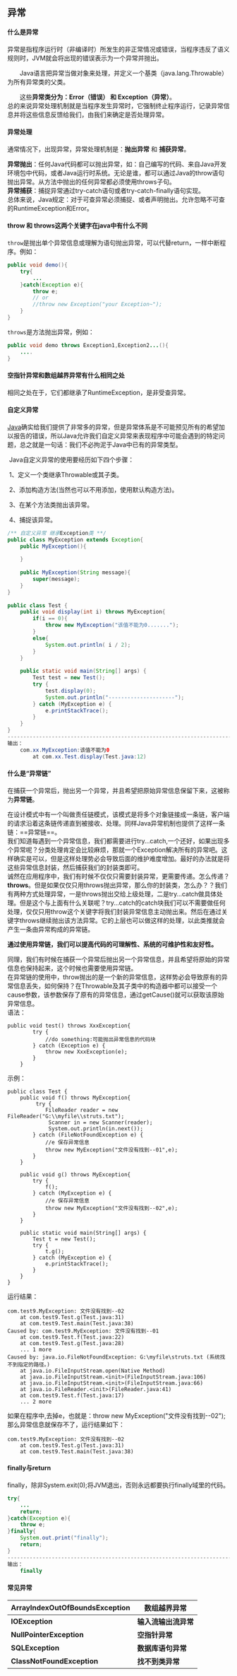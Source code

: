 ## 异常

#### 什么是异常

异常是指程序运行时（非编译时）所发生的非正常情况或错误，当程序违反了语义规则时，JVM就会将出现的错误表示为一个异常并抛出。

　　Java语言把异常当做对象来处理，并定义一个基类（java.lang.Throwable）为所有异常类的父类。

　　这些**异常类分为：Error（错误） 和 Exception（异常）**。  
总的来说异常处理机制就是当程序发生异常时，它强制终止程序运行，记录异常信息并将这些信息反馈给我们，由我们来确定是否处理异常。

#### 异常处理

通常情况下，出现异常，异常处理机制是：**抛出异常** 和 **捕获异常**。

**异常抛出**：任何Java代码都可以抛出异常，如：自己编写的代码、来自Java开发环境包中代码，或者Java运行时系统。无论是谁，都可以通过Java的throw语句抛出异常。从方法中抛出的任何异常都必须使用throws子句。  
**异常捕获**：捕捉异常通过try-catch语句或者try-catch-finally语句实现。  
总体来说，Java规定：对于可查异常必须捕捉、或者声明抛出。允许忽略不可查的RuntimeException和Error。

#### throw 和 throws这两个关键字在java中有什么不同

`throw`是抛出单个异常信息或理解为语句抛出异常，可以代替return，一样中断程序。例如：  

```java
public void demo(){
    try{
        ...
    }catch(Exception e){
        throw e;
       	// or
        //throw new Exception("your Exception~");
    }
}
```

`throws`是方法抛出异常，例如：

```java
public void demo throws Exception1,Exception2...(){
    ....
}
```

#### 空指针异常和数组越界异常有什么相同之处

相同之处在于，它们都继承了RuntimeException，是非受查异常。

#### 自定义异常

 [Java](http://lib.csdn.net/base/java)确实给我们提供了非常多的异常，但是异常体系是不可能预见所有的希望加以报告的错误，所以Java允许我们自定义异常来表现程序中可能会遇到的特定问题，总之就是一句话：我们不必拘泥于Java中已有的异常类型。

​    Java自定义异常的使用要经历如下四个步骤：

​    1、定义一个类继承Throwable或其子类。

​    2、添加构造方法(当然也可以不用添加，使用默认构造方法)。

​    3、在某个方法类抛出该异常。

​    4、捕捉该异常。 

```java
/** 自定义异常 继承Exception类 **/  
public class MyException extends Exception{  
    public MyException(){  
          
    }  
      
    public MyException(String message){  
        super(message);  
    }  
}  
  
public class Test {  
    public void display(int i) throws MyException{  
        if(i == 0){  
            throw new MyException("该值不能为0.......");  
        }  
        else{  
            System.out.println( i / 2);  
        }  
    }  
      
    public static void main(String[] args) {  
        Test test = new Test();  
        try {  
            test.display(0);  
            System.out.println("---------------------");  
        } catch (MyException e) {  
            e.printStackTrace();  
        }  
    }  
} 
------------------------------------------------------------------------------------
输出：
    com.xx.MyException:该值不能为0
        at com.xx.Test.display(Test.java:12)
```

####  什么是“异常链”

在捕获一个异常后，抛出另一个异常，并且希望把原始异常信息保留下来，这被称为**异常链**。

在设计模式中有一个叫做责任链模式，该模式是将多个对象链接成一条链，客户端的请求沿着这条链传递直到被接收、处理。同样Java异常机制也提供了这样一条链：==异常链==。  
我们知道每遇到一个异常信息，我们都需要进行try…catch,一个还好，如果出现多个异常呢？分类处理肯定会比较麻烦，那就一个Exception解决所有的异常吧。这样确实是可以，但是这样处理势必会导致后面的维护难度增加。最好的办法就是将这些异常信息封装，然后捕获我们的封装类即可。  
诚然在应用程序中，我们有时候不仅仅只需要封装异常，更需要传递。怎么传递？**throws**。但是如果仅仅只用throws抛出异常，那么你的封装类，怎么办？？我们有两种方式处理异常，一是throws抛出交给上级处理，二是try…catch做具体处理。但是这个与上面有什么关联呢？try…catch的catch块我们可以不需要做任何处理，仅仅只用throw这个关键字将我们封装异常信息主动抛出来。然后在通过关键字throws继续抛出该方法异常。它的上层也可以做这样的处理，以此类推就会产生一条由异常构成的异常链。

**通过使用异常链，我们可以提高代码的可理解性、系统的可维护性和友好性。**

同理，我们有时候在捕获一个异常后抛出另一个异常信息，并且希望将原始的异常信息也保持起来，这个时候也需要使用异常链。  
在异常链的使用中，throw抛出的是一个新的异常信息，这样势必会导致原有的异常信息丢失，如何保持？在Throwable及其子类中的构造器中都可以接受一个cause参数，该参数保存了原有的异常信息，通过getCause()就可以获取该原始异常信息。  
 语法：

```
public void test() throws XxxException{  
        try {  
            //do something:可能抛出异常信息的代码块  
        } catch (Exception e) {  
            throw new XxxException(e);  
        }  
    }  
```

示例：

```
public class Test {  
    public void f() throws MyException{  
         try {  
            FileReader reader = new FileReader("G:\\myfile\\struts.txt");    
             Scanner in = new Scanner(reader);    
             System.out.println(in.next());  
        } catch (FileNotFoundException e) {  
            //e 保存异常信息  
            throw new MyException("文件没有找到--01",e);  
        }    
    }  
      
    public void g() throws MyException{  
        try {  
            f();  
        } catch (MyException e) {  
            //e 保存异常信息  
            throw new MyException("文件没有找到--02",e);  
        }  
    }  
      
    public static void main(String[] args) {  
        Test t = new Test();  
        try {  
            t.g();  
        } catch (MyException e) {  
            e.printStackTrace();  
        }  
    }  
}  
```

 运行结果：

```
com.test9.MyException: 文件没有找到--02  
    at com.test9.Test.g(Test.java:31)  
    at com.test9.Test.main(Test.java:38)  
Caused by: com.test9.MyException: 文件没有找到--01  
    at com.test9.Test.f(Test.java:22)  
    at com.test9.Test.g(Test.java:28)  
    ... 1 more  
Caused by: java.io.FileNotFoundException: G:\myfile\struts.txt (系统找不到指定的路径。)  
    at java.io.FileInputStream.open(Native Method)  
    at java.io.FileInputStream.<init>(FileInputStream.java:106)  
    at java.io.FileInputStream.<init>(FileInputStream.java:66)  
    at java.io.FileReader.<init>(FileReader.java:41)  
    at com.test9.Test.f(Test.java:17)  
    ... 2 more  
```

如果在程序中,去掉e，也就是：throw new MyException("文件没有找到--02");  
那么异常信息就保存不了，运行结果如下：

```
com.test9.MyException: 文件没有找到--02  
    at com.test9.Test.g(Test.java:31)  
    at com.test9.Test.main(Test.java:38)  
```

####  finally与return

finally，除非System.exit(0);将JVM退出，否则永远都要执行finally域里的代码。  

```java
try{
    ...
    return;
}catch(Exception e){
    throw e;
}finally{
    System.out.print("finally");
    return;
}
-------------------------------------------------------------------------------------
输出：
    finally
```

#### 常见异常

| **ArrayIndexOutOfBoundsException** | **数组越界异常**     |
| ---------------------------------- | -------------------- |
| **IOException**                    | **输入流输出流异常** |
| **NullPointerException**           | **空指针异常**       |
| **SQLException**                   | **数据库语句异常**   |
| **ClassNotFoundException**         | **找不到类异常**     |

